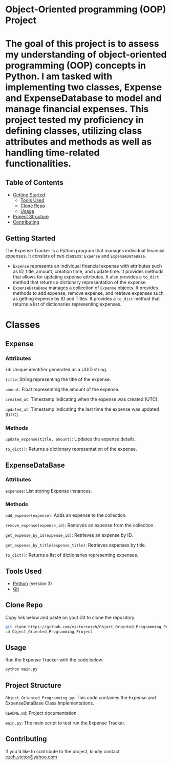 # Object-Oriented programming (OOP) Project

# The goal of this project is to assess my understanding of object-oriented programming (OOP) concepts in Python. I am tasked with implementing two classes, Expense and ExpenseDatabase to model and manage financial expenses. This project tested my proficiency in defining classes, utilizing class attributes and methods as well as handling time-related functionalities.


## Table of Contents

- [Getting Started](#Getting-Started)
  - [Tools Used](#Tools-Used)
  - [Clone Repo](#Clone-Repo)
  - [Usage](#Usage)
- [Project Structure](#Project-Structure)
- [Contributing](#Contributing)



## Getting Started

The Expense Tracker is a Python program that manages individual financial expenses. It consists of two classes: `Expense` and `ExpenseDataBase`.

- `Expense` represents an individual financial expense with attributes such as ID, title, amount, creation time, and update time. It provides methods that allows for updating expense attributes. It also provides a `to_dict` method that returns a dictionary representation of the expense.
- `ExpenseDataBase` manages a collection of `Expense` objects. It provides methods to add expense, remove expense, and retrieve expenses such as getting expense by ID and Titles. It provides a `to_dict` method that returns a list of dictionaries representing expenses.
  


# Classes

## Expense
### Attributes
`id`: Unique identifier generated as a UUID string.

`title`: String representing the title of the expense.

`amount`: Float representing the amount of the expense.

`created_at`: Timestamp indicating when the expense was created (UTC).

`updated_at`: Timestamp indicating the last time the expense was updated (UTC).



### Methods
`update_expense(title, amount)`: Updates the expense details.

`to_dict()`: Returns a dictionary representation of the expense.



## ExpenseDataBase
### Attributes
`expenses`: List storing Expense instances.



### Methods
`add_expense(expense)`: Adds an expense to the collection.

`remove_expense(expense_id)`: Removes an expense from the collection.

`get_expense_by_id(expense_id)`: Retrieves an expense by ID.

`get_expense_by_title(expense_title)`: Retrieves expenses by title.

`to_dict()`: Returns a list of dictionaries representing expenses.



## Tools Used

- [Python](https://www.python.org/) (version 3)
- [Git](https://git-scm.com/)



## Clone Repo

Copy link below and paste on yout Git to clone the repository.

   ```bash
   git clone https://github.com/victorcezeh/Object_Oriented_Programming_Project.git
   cd Object_Oriented_Programming_Project
   ```


## Usage

Run the Expense Tracker with the code below.

```bash
python main.py
```


## Project Structure

`Object_Oriented_Programming.py`: This code containes the Expense and ExpenseDataBase Class Implementations.

`README.md`: Project documentation.

`main.py`: The main script to test run the Expense Tracker.



## Contributing

If you'd like to contribute to the project, kindly contact ezeh_victor@yahoo.com
